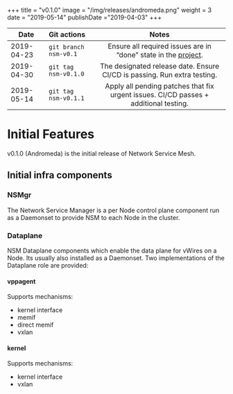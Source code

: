 +++
title = "v0.1.0"
image = "/img/releases/andromeda.png"
weight = 3
date = "2019-05-14"
publishDate ="2019-04-03"
+++


| Date        | Git actions           | Notes  |
| ------------- |:-------------| :-----: |
| 2019-04-23     | `git branch nsm-v0.1` | Ensure all required issues are in “done” state in the [project](https://github.com/networkservicemesh/networkservicemesh/projects/7). |
| 2019-04-30     | `git tag nsm-v0.1.0` | The designated release date. Ensure CI/CD is passing. Run extra testing. |
| 2019-05-14     | `git tag nsm-v0.1.1` | Apply all pending patches that fix urgent issues. CI/CD passes + additional testing. |


# Initial Features

v0.1.0 (Andromeda) is the initial release of Network Service Mesh.

## Initial infra components
### NSMgr
The Network Service Manager is a per Node control plane component run as a Daemonset to provide NSM to each Node in the cluster.
### Dataplane
NSM Dataplane components which enable the data plane for vWires on a Node.  Its usually also installed as a Daemonset.
Two implementations of the Dataplane role are provided:
#### vppagent
Supports mechanisms:

- kernel interface
- memif
- direct memif
- vxlan

#### kernel
Supports mechanisms:

- kernel interface
- vxlan

 
